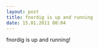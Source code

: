 ```yaml
---
layout: post
title: fnordig is up and running
date: 15.01.2011 00:04
---
```


fnordig is up and running!
